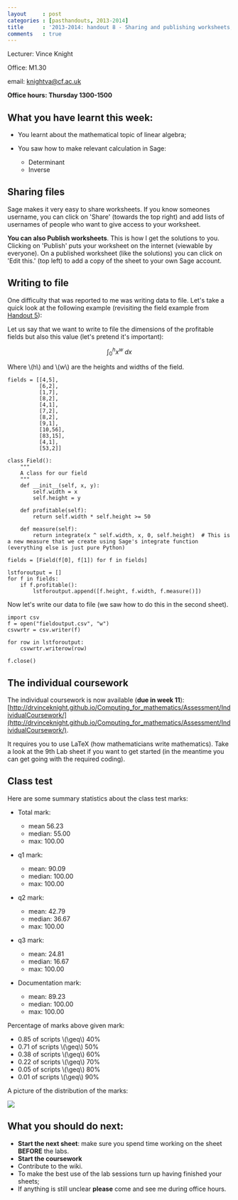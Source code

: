 ```yaml
---
layout     : post
categories : [pasthandouts, 2013-2014]
title      : '2013-2014: handout 8 - Sharing and publishing worksheets, writing to files, the individual coursework and Class test feedback.'
comments   : true
---
```

Lecturer: Vince Knight

Office: M1.30

email: knightva@cf.ac.uk

**Office hours: Thursday 1300-1500**

## What you have learnt this week:

- You learnt about the mathematical topic of linear algebra;
- You saw how to make relevant calculation in Sage:

    - Determinant
    - Inverse

## Sharing files

Sage makes it very easy to share worksheets. If you know someones username, you can click on 'Share' (towards the top right) and add lists of usernames of people who want to give access to your worksheet.

**You can also Publish worksheets**. This is how I get the solutions to you. Clicking on 'Publish' puts your worksheet on the internet (viewable by everyone). On a published worksheet (like the solutions) you can click on 'Edit this.' (top left) to add a copy of the sheet to your own Sage account.

## Writing to file

One difficulty that was reported to me was writing data to file. Let's take a quick look at the following example (revisiting the field example from [Handout 5](http://drvinceknight.github.io/Computing_for_mathematics/Handouts/handout05.html)):

Let us say that we want to write to file the dimensions of the profitable fields but also this value (let's pretend it's important):

$$\int_{0}^{h}x^w\;dx$$

Where \\(h\\) and \\(w\\) are the heights and widths of the field.

    fields = [[4,5],
              [6,2],
              [1,7],
              [8,2],
              [4,1],
              [7,2],
              [8,2],
              [9,1],
              [10,56],
              [83,15],
              [4,1],
              [53,2]]

    class Field():
        """
        A class for our field
        """
        def __init__(self, x, y):
            self.width = x
            self.height = y

        def profitable(self):
            return self.width * self.height >= 50

        def measure(self):
            return integrate(x ^ self.width, x, 0, self.height)  # This is a new measure that we create using Sage's integrate function (everything else is just pure Python)

    fields = [Field(f[0], f[1]) for f in fields]

    lstforoutput = []
    for f in fields:
        if f.profitable():
            lstforoutput.append([f.height, f.width, f.measure()])

Now let's write our data to file (we saw how to do this in the second sheet).

    import csv
    f = open("fieldoutput.csv", "w")
    csvwrtr = csv.writer(f)

    for row in lstforoutput:
        csvwrtr.writerow(row)

    f.close()

## The individual coursework

The individual coursework is now available (**due in week 11**): [http://drvinceknight.github.io/Computing_for_mathematics/Assessment/IndividualCoursework/](http://drvinceknight.github.io/Computing_for_mathematics/Assessment/IndividualCoursework/).

It requires you to use LaTeX (how mathematicians write mathematics). Take a look at the 9th Lab sheet if you want to get started (in the meantime you can get going with the required coding).

## Class test

Here are some summary statistics about the class test marks:

- Total mark:

    - mean 56.23
    - median: 55.00
    - max: 100.00

- q1 mark:

    - mean: 90.09
    - median: 100.00
    - max: 100.00

- q2 mark:

    - mean: 42.79
    - median: 36.67
    - max: 100.00

- q3 mark:

    - mean: 24.81
    - median: 16.67
    - max: 100.00

- Documentation mark:

    - mean: 89.23
    - median: 100.00
    - max: 100.00

Percentage of marks above given mark:

- 0.85 of scripts \\(\geq\\) 40%
- 0.71 of scripts \\(\geq\\) 50%
- 0.38 of scripts \\(\geq\\) 60%
- 0.22 of scripts \\(\geq\\) 70%
- 0.05 of scripts \\(\geq\\) 80%
- 0.01 of scripts \\(\geq\\) 90%

A picture of the distribution of the marks:

![]({{site.baseurl}}/Handouts/PastHandouts/2013-2014/Images/markdistribution.png)

## What you should do next:

- **Start the next sheet**: make sure you spend time working on the sheet **BEFORE** the labs.
- **Start the coursework**
- Contribute to the wiki.
- To make the best use of the lab sessions turn up having finished your sheets;
- If anything is still unclear **please** come and see me during office hours.
